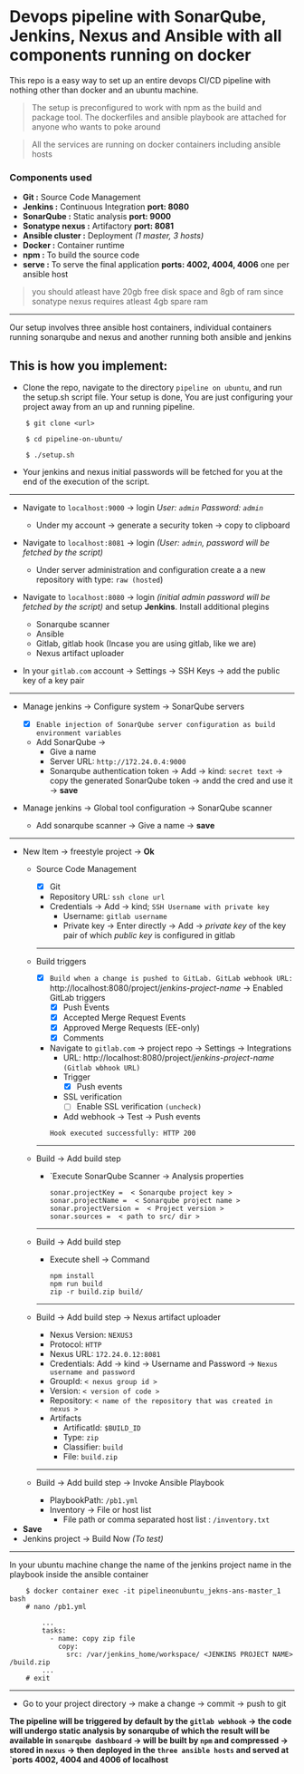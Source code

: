 # Devops pipeline with SonarQube, Jenkins, Nexus and Ansible with all components running on docker

This repo is a easy way to set up an entire devops CI/CD pipeline with nothing other than docker and an ubuntu machine.

> The setup is preconfigured to work with npm as the build and package tool. The dockerfiles and ansible playbook are attached for anyone who wants to poke around

> All the services are running on docker containers including ansible hosts

### Components used
- **Git :**  Source Code Management
- **Jenkins :**  Continuous Integration **port: 8080**
- **SonarQube :**  Static analysis **port: 9000**
- **Sonatype nexus :**  Artifactory **port: 8081**
- **Ansible cluster :**  Deployment _(1 master, 3 hosts)_
- **Docker :**  Container runtime
- **npm :**   To build the source code
- **serve :**  To serve the final application **ports: 4002, 4004, 4006** one per ansible host

> you should atleast have 20gb free disk space and 8gb of ram since sonatype nexus requires atleast 4gb spare ram
***

Our setup involves three ansible host containers, individual containers running sonarqube and nexus and another running both ansible and jenkins

## This is how you implement:

- Clone the repo, navigate to the directory `pipeline on ubuntu`, and run the setup.sh script file. Your setup is done, You are just configuring your project away from an up and running pipeline. 


``` 
    $ git clone <url>

    $ cd pipeline-on-ubuntu/

    $ ./setup.sh
```

- Your jenkins and nexus initial passwords will be fetched for you at the end of the execution of the script.

*** 
- Navigate to `localhost:9000` &rarr; login
    _User: `admin`
    Password: `admin`_

    - Under my account &rarr; generate a security token &rarr; copy to clipboard
- Navigate to `localhost:8081` &rarr; login _(User: `admin`, password will be fetched by the script)_
    - Under server administration and configuration create a a new repository with type: `raw (hosted`)


- Navigate to `localhost:8080` &rarr; login _(initial admin password will be fetched by the script)_ and setup **Jenkins**. Install additional plegins
    - Sonarqube scanner
    - Ansible
    - Gitlab, gitlab hook (Incase you are using gitlab, like we are)
    - Nexus artifact uploader

- In your `gitlab.com` account &rarr; Settings &rarr; SSH Keys &rarr; add the public key of a key pair
*** 
- Manage jenkins &rarr; Configure system &rarr; SonarQube servers
  - [x] `Enable injection of SonarQube server configuration as build environment variables`
  - Add SonarQube &rarr; 
    - Give a name
    - Server URL: `http://172.24.0.4:9000`
    - Sonarqube authentication token &rarr; Add &rarr; kind: `secret text` &rarr; copy the generated SonarQube token &rarr; andd the cred and use it &rarr; **save**

- Manage jenkins &rarr; Global tool configuration &rarr; SonarQube scanner
  - Add sonarqube scanner &rarr; Give a name &rarr; **save**
*** 
- New Item &rarr; freestyle project &rarr; **Ok**
  - Source Code Management 
    - [x] Git
    - Repository URL:  `ssh clone url`
    - Credentials &rarr; Add &rarr; kind; `SSH Username with private key` 
      - Username: `gitlab username`
      - Private key &rarr; Enter directly &rarr; Add &rarr; _private key_ of the key pair of which _public key_ is configured in gitlab
    *** 
  - Build triggers
    - [x] `Build when a change is pushed to GitLab. GitLab webhook URL:` http://localhost:8080/project/_jenkins-project-name_ &rarr; Enabled GitLab triggers
      - [x] Push Events
      - [x] Accepted Merge Request Events
      - [x] Approved Merge Requests (EE-only)
      - [x] Comments 
   
    - Navigate to `gitlab.com` &rarr; project repo &rarr; Settings &rarr; Integrations
      - URL: http://localhost:8080/project/_jenkins-project-name_ `(Gitlab wbhook URL)`
      - Trigger
        - [x] Push events
      - SSL verification
        - [ ] Enable SSL verification `(uncheck)` 
      - Add webhook &rarr; Test &rarr; Push events
       ```
       Hook executed successfully: HTTP 200 
       ```
    *** 
  - Build &rarr; Add build step
    - `Execute SonarQube Scanner &rarr; Analysis properties
        ```
        sonar.projectKey =  < Sonarqube project key >
        sonar.projectName =  < Sonarqube project name >
        sonar.projectVersion =  < Project version >
        sonar.sources =  < path to src/ dir >
        ```

    *** 
  - Build &rarr; Add build step
    - Execute shell &rarr; Command
        ```
        npm install
        npm run build
        zip -r build.zip build/
        ```
    *** 
  - Build &rarr; Add build step &rarr; Nexus artifact uploader 
    - Nexus Version: `NEXUS3`
    - Protocol: `HTTP`
    - Nexus URL: `172.24.0.12:8081`
    - Credentials: Add &rarr; kind &rarr; Username and Password &rarr; `Nexus username and password`
    - GroupId: `< nexus group id >`
    - Version: `< version of code >`
    - Repository: `< name of the repository that was created in nexus >`
    - Artifacts
      - ArtificatId: `$BUILD_ID`
      - Type: `zip`
      - Classifier: `build`
      - File: `build.zip`
 
    *** 
  - Build &rarr; Add build step &rarr; Invoke Ansible Playbook
    - PlaybookPath: `/pb1.yml`
    - Inventory &rarr; File or host list
      - File path or comma separated host list : `/inventory.txt`
- **Save**
- Jenkins project  &rarr; Build Now _(To test)_

***
In your ubuntu machine change the name of the jenkins project name in the playbook inside the ansible container

```
    $ docker container exec -it pipelineonubuntu_jekns-ans-master_1 bash
    # nano /pb1.yml

        ...
        tasks:
          - name: copy zip file
            copy:
              src: /var/jenkins_home/workspace/ <JENKINS PROJECT NAME> /build.zip
        ...
    # exit
```

***

- Go to your project directory &rarr; make a change &rarr; commit &rarr; push to git
  
**The pipeline will be triggered by default by the `gitlab webhook` &rarr; the code will undergo static analysis by sonarqube of which the result will be available in `sonarqube dashboard` &rarr; will be built by `npm` and compressed &rarr; stored in `nexus` &rarr; then deployed in the `three ansible hosts` and served at `ports 4002, 4004 and 4006 of localhost**  